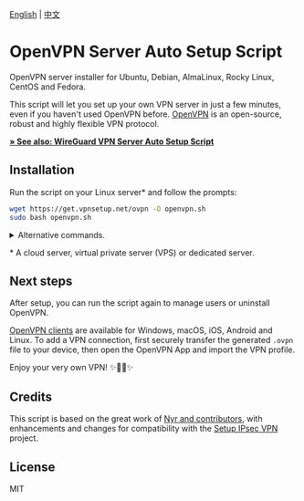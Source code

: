 [English](README.md) | [中文](README-zh.md)

# OpenVPN Server Auto Setup Script

OpenVPN server installer for Ubuntu, Debian, AlmaLinux, Rocky Linux, CentOS and Fedora.

This script will let you set up your own VPN server in just a few minutes, even if you haven't used OpenVPN before. [OpenVPN](https://openvpn.net/community-resources/reference-manual-for-openvpn-2-4/) is an open-source, robust and highly flexible VPN protocol.

[**&raquo; See also: WireGuard VPN Server Auto Setup Script**](https://github.com/hwdsl2/wireguard-install)

## Installation

Run the script on your Linux server\* and follow the prompts:

```bash
wget https://get.vpnsetup.net/ovpn -O openvpn.sh
sudo bash openvpn.sh
```

<details>
<summary>
Alternative commands.
</summary>

You may also use `curl` to download:

```bash
curl -fL https://get.vpnsetup.net/ovpn -o openvpn.sh
sudo bash openvpn.sh
```

Alternative setup URL:

```bash
https://github.com/hwdsl2/openvpn-install/raw/master/openvpn-install.sh
```

If you are unable to download, open [openvpn-install.sh](openvpn-install.sh), then click the `Raw` button on the right. Press `Ctrl/Cmd+A` to select all, `Ctrl/Cmd+C` to copy, then paste into your favorite editor.
</details>

\* A cloud server, virtual private server (VPS) or dedicated server.

## Next steps

After setup, you can run the script again to manage users or uninstall OpenVPN.

[OpenVPN clients](https://openvpn.net/vpn-client/) are available for Windows, macOS, iOS, Android and Linux. To add a VPN connection, first securely transfer the generated `.ovpn` file to your device, then open the OpenVPN App and import the VPN profile.

Enjoy your very own VPN! :sparkles::tada::rocket::sparkles:

## Credits

This script is based on the great work of [Nyr and contributors](https://github.com/Nyr/openvpn-install), with enhancements and changes for compatibility with the [Setup IPsec VPN](https://github.com/hwdsl2/setup-ipsec-vpn) project.

## License

MIT
